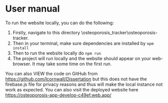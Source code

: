 # User manual 

To run the website locally, you can do the following:
1. Firstly, navigate to this directory \osteoporosis_tracker\osteoporosis-tracker.
2. Then in your terminal, make sure dependencies are installed by `npm install`
3. Then to run the website locally do `npm run`
3. The project will run locally and the website should appear on your web-browser. It may take some time on the first run.

You can also VIEW the code on GitHub from https://github.com/lcornwall/Dissertation but this does not have the firebase.js file for privacy reasons and thus will make the local instance not work as expected.
You can also visit the deployed website here https://osteoporosis-app-develop-c49ef.web.app/